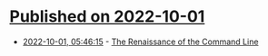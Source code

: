 # [Published on 2022-10-01](index.md)

* [2022-10-01, 05:46:15](https://lobste.rs/s/ciqg39/renaissance_command_line) - [The Renaissance of the Command Line](https://dlvhdr.me/posts/the-renaissance-of-the-command-line)
